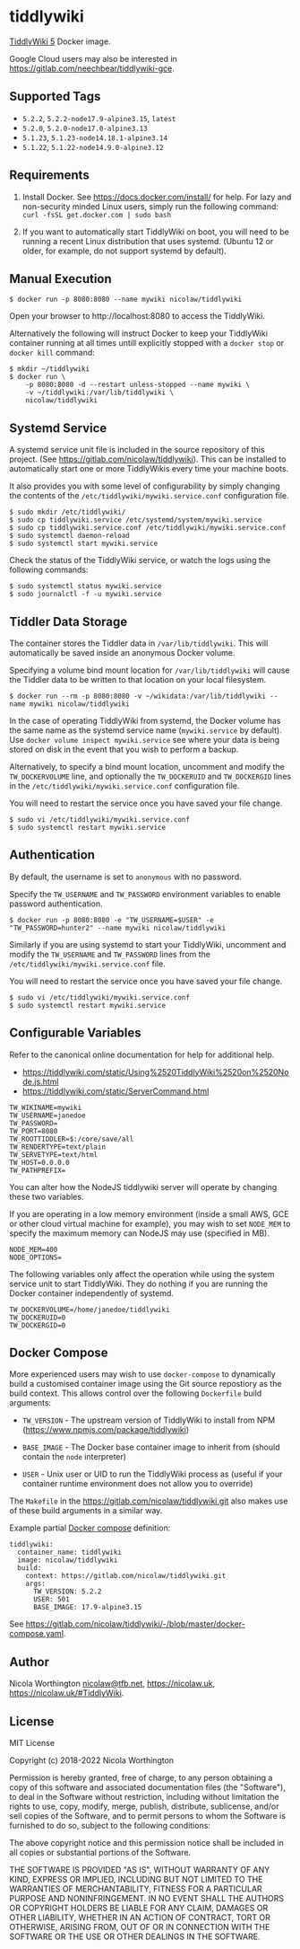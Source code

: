 # tiddlywiki

[TiddlyWiki 5](https://tiddlywiki.com) Docker image.

Google Cloud users may also be interested in
https://gitlab.com/neechbear/tiddlywiki-gce.

## Supported Tags

* `5.2.2`, `5.2.2-node17.9-alpine3.15`, `latest`
* `5.2.0`, `5.2.0-node17.0-alpine3.13`
* `5.1.23`, `5.1.23-node14.18.1-alpine3.14`
* `5.1.22`, `5.1.22-node14.9.0-alpine3.12`

## Requirements

1. Install Docker. See https://docs.docker.com/install/ for help. For lazy and
   non-security minded Linux users, simply run the following command:
   `curl -fsSL get.docker.com | sudo bash`

2. If you want to automatically start TiddlyWiki on boot, you will need to be
   running a recent Linux distribution that uses systemd. (Ubuntu 12 or older,
   for example, do not support systemd by default).

## Manual Execution

```
$ docker run -p 8080:8080 --name mywiki nicolaw/tiddlywiki
```

Open your browser to http://localhost:8080 to access the TiddlyWiki.

Alternatively the following will instruct Docker to keep your TiddlyWiki
container running at all times untill explicitly stopped with a `docker stop` or
`docker kill` command:

```
$ mkdir ~/tiddlywiki
$ docker run \
    -p 8080:8080 -d --restart unless-stopped --name mywiki \
    -v ~/tiddlywiki:/var/lib/tiddlywiki \
    nicolaw/tiddlywiki
```

## Systemd Service

A systemd service unit file is included in the source repository of this
project. (See https://gitlab.com/nicolaw/tiddlywiki). This can be installed to
automatically start one or more TiddlyWikis every time your machine boots.

It also provides you with some level of configurability by simply changing the
contents of the `/etc/tiddlywiki/mywiki.service.conf` configuration file.

```
$ sudo mkdir /etc/tiddlywiki/
$ sudo cp tiddlywiki.service /etc/systemd/system/mywiki.service
$ sudo cp tiddlywiki.service.conf /etc/tiddlywiki/mywiki.service.conf
$ sudo systemctl daemon-reload
$ sudo systemctl start mywiki.service
```

Check the status of the TiddlyWiki service, or watch the logs using the
following commands:

```
$ sudo systemctl status mywiki.service
$ sudo journalctl -f -u mywiki.service
```

## Tiddler Data Storage

The container stores the Tiddler data in `/var/lib/tiddlywiki`. This will
automatically be saved inside an anonymous Docker volume.

Specifying a volume bind mount location for `/var/lib/tiddlywiki` will cause the
Tiddler data to be written to that location on your local filesystem.

```
$ docker run --rm -p 8080:8080 -v ~/wikidata:/var/lib/tiddlywiki --name mywiki nicolaw/tiddlywiki
```

In the case of operating TiddlyWiki from systemd, the Docker volume has the
same name as the systemd service name (`mywiki.service` by default). Use
`docker volume inspect mywiki.service` see where your data is being stored
on disk in the event that you wish to perform a backup.

Alternatively, to specify a bind mount location, uncomment and modify the
`TW_DOCKERVOLUME` line, and optionally the `TW_DOCKERUID` and `TW_DOCKERGID`
lines in the `/etc/tiddlywiki/mywiki.service.conf` configuration file.

You will need to restart the service once you have saved your file change.

```
$ sudo vi /etc/tiddlywiki/mywiki.service.conf
$ sudo systemctl restart mywiki.service
```

## Authentication

By default, the username is set to `anonymous` with no password.

Specify the `TW_USERNAME` and `TW_PASSWORD` environment variables to enable
password authentication.

```
$ docker run -p 8080:8080 -e "TW_USERNAME=$USER" -e "TW_PASSWORD=hunter2" --name mywiki nicolaw/tiddlywiki
```

Similarly if you are using systemd to start your TiddlyWiki, uncomment and
modify the `TW_USERNAME` and `TW_PASSWORD` lines from the
`/etc/tiddlywiki/mywiki.service.conf` file.

You will need to restart the service once you have saved your file change.

```
$ sudo vi /etc/tiddlywiki/mywiki.service.conf
$ sudo systemctl restart mywiki.service
```

## Configurable Variables

Refer to the canonical online documentation for help for additional help.

* https://tiddlywiki.com/static/Using%2520TiddlyWiki%2520on%2520Node.js.html
* https://tiddlywiki.com/static/ServerCommand.html

```
TW_WIKINAME=mywiki
TW_USERNAME=janedoe
TW_PASSWORD=
TW_PORT=8080
TW_ROOTTIDDLER=$:/core/save/all
TW_RENDERTYPE=text/plain
TW_SERVETYPE=text/html
TW_HOST=0.0.0.0
TW_PATHPREFIX=
```

You can alter how the NodeJS tiddlywiki server will operate by changing these
two variables.

If you are operating in a low memory environment (inside a small
AWS, GCE or other cloud virtual machine for example), you may wish to set
`NODE_MEM` to specify the maximum memory can NodeJS may use (specified in MB).

```
NODE_MEM=400
NODE_OPTIONS=
```

The following variables only affect the operation while using the system service
unit to start TiddlyWiki. They do nothing if you are running the Docker
container independently of systemd.

```
TW_DOCKERVOLUME=/home/janedoe/tiddlywiki
TW_DOCKERUID=0
TW_DOCKERGID=0
```

## Docker Compose

More experienced users may wish to use `docker-compose` to dynamically build a
customised container image using the Git source repostiory as the build context.
This allows control over the following `Dockerfile` build arguments:

* `TW_VERSION` - The upstream version of TiddlyWiki to install from NPM
  (https://www.npmjs.com/package/tiddlywiki)

* `BASE_IMAGE` - The Docker base container image to inherit from (should
  contain the `node` interpreter)

* `USER` - Unix user or UID to run the TiddlyWiki process as (useful if
  your container runtime environment does not allow you to override)

The `Makefile` in the https://gitlab.com/nicolaw/tiddlywiki.git also makes use
of these build arguments in a similar way.

Example partial [Docker compose](https://docs.docker.com/compose/) definition:

```
tiddlywiki:
  container_name: tiddlywiki
  image: nicolaw/tiddlywiki
  build:
    context: https://gitlab.com/nicolaw/tiddlywiki.git
    args:
      TW_VERSION: 5.2.2
      USER: 501
      BASE_IMAGE: 17.9-alpine3.15
````

See https://gitlab.com/nicolaw/tiddlywiki/-/blob/master/docker-compose.yaml.

## Author

Nicola Worthington <nicolaw@tfb.net>, https://nicolaw.uk,
https://nicolaw.uk/#TiddlyWiki.

## License

MIT License

Copyright (c) 2018-2022 Nicola Worthington

Permission is hereby granted, free of charge, to any person obtaining a copy
of this software and associated documentation files (the "Software"), to deal
in the Software without restriction, including without limitation the rights
to use, copy, modify, merge, publish, distribute, sublicense, and/or sell
copies of the Software, and to permit persons to whom the Software is
furnished to do so, subject to the following conditions:

The above copyright notice and this permission notice shall be included in all
copies or substantial portions of the Software.

THE SOFTWARE IS PROVIDED "AS IS", WITHOUT WARRANTY OF ANY KIND, EXPRESS OR
IMPLIED, INCLUDING BUT NOT LIMITED TO THE WARRANTIES OF MERCHANTABILITY,
FITNESS FOR A PARTICULAR PURPOSE AND NONINFRINGEMENT. IN NO EVENT SHALL THE
AUTHORS OR COPYRIGHT HOLDERS BE LIABLE FOR ANY CLAIM, DAMAGES OR OTHER
LIABILITY, WHETHER IN AN ACTION OF CONTRACT, TORT OR OTHERWISE, ARISING FROM,
OUT OF OR IN CONNECTION WITH THE SOFTWARE OR THE USE OR OTHER DEALINGS IN THE
SOFTWARE.
